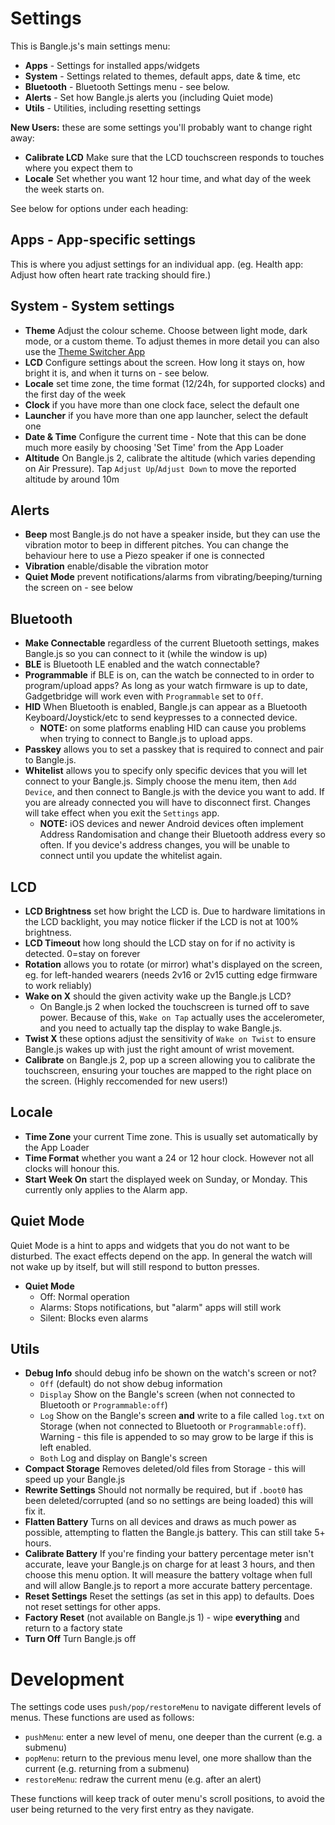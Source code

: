 # Settings

This is Bangle.js's main settings menu:

* **Apps** - Settings for installed apps/widgets
* **System** - Settings related to themes, default apps, date & time, etc
* **Bluetooth** - Bluetooth Settings menu - see below.
* **Alerts** - Set how Bangle.js alerts you (including Quiet mode)
* **Utils** - Utilities, including resetting settings

**New Users:** these are some settings you'll probably want to change right away:

* **Calibrate LCD** Make sure that the LCD touchscreen responds to touches where you expect them to
* **Locale** Set whether you want 12 hour time, and what day of the week the week starts on.

See below for options under each heading:
  
## Apps - App-specific settings

This is where you adjust settings for an individual app. (eg. Health app: Adjust how often heart rate tracking should fire.)

## System - System settings

* **Theme** Adjust the colour scheme. Choose between light mode, dark mode, or a custom theme. To adjust themes in more detail you can also use the [Theme Switcher App](https://banglejs.com/apps/?id=themesetter)
* **LCD** Configure settings about the screen. How long it stays on, how bright it is, and when it turns on - see below.
* **Locale** set time zone, the time format (12/24h, for supported clocks) and the first day of the week
* **Clock** if you have more than one clock face, select the default one
* **Launcher** if you have more than one app launcher, select the default one
* **Date & Time** Configure the current time - Note that this can be done much more easily by choosing 'Set Time' from the App Loader
* **Altitude** On Bangle.js 2, calibrate the altitude (which varies depending on Air Pressure). Tap `Adjust Up`/`Adjust Down` to move the reported altitude by around 10m

## Alerts

* **Beep** most Bangle.js do not have a speaker inside, but they can use the vibration motor to beep in different pitches. You can change the behaviour here to use a Piezo speaker if one is connected
* **Vibration** enable/disable the vibration motor
* **Quiet Mode** prevent notifications/alarms from vibrating/beeping/turning the screen on - see below

## Bluetooth

* **Make Connectable** regardless of the current Bluetooth settings, makes Bangle.js so you can connect to it (while the window is up)
* **BLE** is Bluetooth LE enabled and the watch connectable?
* **Programmable** if BLE is on, can the watch be connected to in order to program/upload apps? As long as your watch firmware is up to date, Gadgetbridge will work even with `Programmable` set to `Off`.
* **HID** When Bluetooth is enabled, Bangle.js can appear as a Bluetooth Keyboard/Joystick/etc to send keypresses to a connected device.
  * **NOTE:** on some platforms enabling HID can cause you problems when trying to connect to Bangle.js to upload apps.
* **Passkey** allows you to set a passkey that is required to connect and pair to Bangle.js.
* **Whitelist** allows you to specify only specific devices that you will let connect to your Bangle.js. Simply choose the menu item, then `Add Device`, and then connect to Bangle.js with the device you want to add. If you are already connected you will have to disconnect first. Changes will take effect when you exit the `Settings` app.
  * **NOTE:** iOS devices and newer Android devices often implement Address Randomisation and change their Bluetooth address every so often. If you device's address changes, you will be unable to connect until you update the whitelist again.

## LCD

* **LCD Brightness** set how bright the LCD is. Due to hardware limitations in the LCD backlight, you may notice flicker if the LCD is not at 100% brightness.
* **LCD Timeout** how long should the LCD stay on for if no activity is detected. 0=stay on forever
* **Rotation** allows you to rotate (or mirror) what's displayed on the screen, eg. for left-handed wearers (needs 2v16 or 2v15 cutting edge firmware to work reliably)
* **Wake on X** should the given activity wake up the Bangle.js LCD?
  * On Bangle.js 2 when locked the touchscreen is turned off to save power. Because of this,
    `Wake on Tap` actually uses the accelerometer, and you need to actually tap the display to wake Bangle.js.
* **Twist X** these options adjust the sensitivity of `Wake on Twist` to ensure Bangle.js wakes up with just the right amount of wrist movement.
* **Calibrate** on Bangle.js 2, pop up a screen allowing you to calibrate the touchscreen, ensuring your touches are mapped to the right place on the screen. (Highly reccomended for new users!)

## Locale

* **Time Zone** your current Time zone. This is usually set automatically by the App Loader
* **Time Format** whether you want a 24 or 12 hour clock. However not all clocks will honour this.
* **Start Week On** start the displayed week on Sunday, or Monday. This currently only applies to the Alarm app.

## Quiet Mode

Quiet Mode is a hint to apps and widgets that you do not want to be disturbed.
The exact effects depend on the app.  In general the watch will not wake up by itself, but will still respond to button presses.

* **Quiet Mode**
  - Off: Normal operation
  - Alarms: Stops notifications, but "alarm" apps will still work
  - Silent: Blocks even alarms

## Utils


* **Debug Info** should debug info be shown on the watch's screen or not?
  * `Off` (default) do not show debug information
  * `Display` Show on the Bangle's screen (when not connected to Bluetooth or `Programmable:off`)
  * `Log` Show on the Bangle's screen **and** write to a file called `log.txt` on Storage (when not connected to Bluetooth or `Programmable:off`). Warning - this file is appended to so may grow to be large if this is left enabled.
  * `Both` Log and display on Bangle's screen
* **Compact Storage** Removes deleted/old files from Storage - this will speed up your Bangle.js
* **Rewrite Settings** Should not normally be required, but if `.boot0` has been deleted/corrupted (and so no settings are being loaded) this will fix it.
* **Flatten Battery** Turns on all devices and draws as much power as possible, attempting to flatten the Bangle.js battery. This can still take 5+ hours.
* **Calibrate Battery** If you're finding your battery percentage meter isn't accurate, leave your Bangle.js on charge for at least 3 hours, and then choose this menu option. It will measure the battery voltage when full and will allow Bangle.js to report a more accurate battery percentage.
* **Reset Settings** Reset the settings (as set in this app) to defaults. Does not reset settings for other apps.
* **Factory Reset** (not available on Bangle.js 1) - wipe **everything** and return to a factory state
* **Turn Off** Turn Bangle.js off

# Development

The settings code uses `push/pop/restoreMenu` to navigate different levels of menus. These functions are used as follows:

- `pushMenu`: enter a new level of menu, one deeper than the current (e.g. a submenu)
- `popMenu`: return to the previous menu level, one more shallow than the current (e.g. returning from a submenu)
- `restoreMenu`: redraw the current menu (e.g. after an alert)

These functions will keep track of outer menu's scroll positions, to avoid the user being returned to the very first entry as they navigate.
